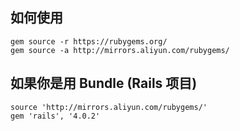 ## 如何使用

    gem source -r https://rubygems.org/
    gem source -a http://mirrors.aliyun.com/rubygems/

## 如果你是用 Bundle (Rails 项目)

    source 'http://mirrors.aliyun.com/rubygems/'
    gem 'rails', '4.0.2'
